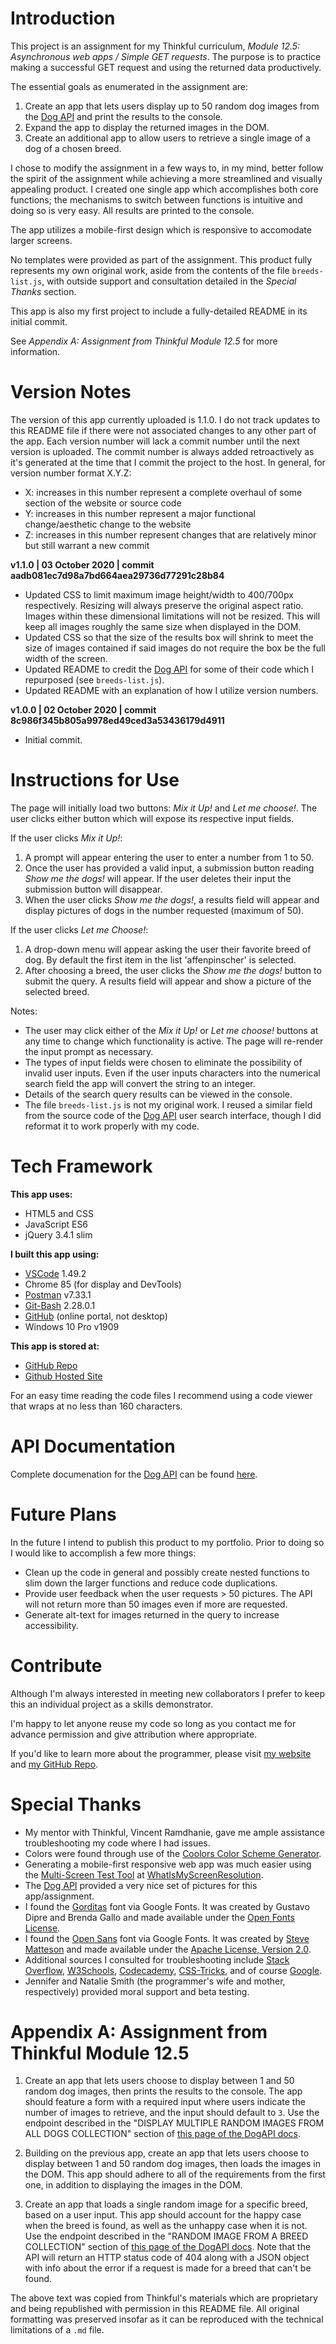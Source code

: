 # Introduction

This project is an assignment for my Thinkful curriculum, *Module 12.5: Asynchronous web apps / Simple GET requests*.  The purpose is to practice making a successful GET request and using the returned data productively.

The essential goals as enumerated in the assignment are:

1. Create an app that lets users display up to 50 random dog images from the [Dog API](https://dog.ceo/dog-api/) and print the results to the console.
2. Expand the app to display the returned images in the DOM.
3. Create an additional app to allow users to retrieve a single image of a dog of a chosen breed.

I chose to modify the assignment in a few ways to, in my mind, better follow the spirit of the assignment while achieving a more streamlined and visually appealing product.  I created one single app which accomplishes both core functions; the mechanisms to switch between functions is intuitive and doing so is very easy.  All results are printed to the console.

The app utilizes a mobile-first design which is responsive to accomodate larger screens.

No templates were provided as part of the assignment.  This product fully represents my own original work, aside from the contents of the file `breeds-list.js`, with outside support and consultation detailed in the *Special Thanks* section.

This app is also my first project to include a fully-detailed README in its initial commit.

See *Appendix A: Assignment from Thinkful Module 12.5* for more information.

# Version Notes

The version of this app currently uploaded is 1.1.0.  I do not track updates to this README file if there were not associated changes to any other part of the app.  Each version number will lack a commit number until the next version is uploaded.  The commit number is always added retroactively as it's generated at the time that I commit the project to the host.  In general, for version number format X.Y.Z:
* X: increases in this number represent a complete overhaul of some section of the website or source code
* Y: increases in this number represent a major functional change/aesthetic change to the website
* Z: increases in this number represent changes that are relatively minor but still warrant a new commit 

**v1.1.0 | 03 October 2020 | commit aadb081ec7d98a7bd664aea29736d77291c28b84**
* Updated CSS to limit maximum image height/width to 400/700px respectively.  Resizing will always preserve the original aspect ratio.  Images within these dimensional limitations will not be resized.  This will keep all images roughly the same size when displayed in the DOM.
* Updated CSS so that the size of the results box will shrink to meet the size of images contained if said images do not require the box be the full width of the screen.
* Updated README to credit the [Dog API](https://dog.ceo/dog-api/) for some of their code which I repurposed (see `breeds-list.js`).
* Updated README with an explanation of how I utilize version numbers.

**v1.0.0 | 02 October 2020 | commit 8c986f345b805a9978ed49ced3a53436179d4911**
* Initial commit.

# Instructions for Use

The page will initially load two buttons: *Mix it Up!* and *Let me choose!*.  The user clicks either button which will expose its respective input fields.

If the user clicks *Mix it Up!*:

1. A prompt will appear entering the user to enter a number from 1 to 50.
2. Once the user has provided a valid input, a submission button reading *Show me the dogs!* will appear.  If the user deletes their input the submission button will disappear.
3. When the user clicks *Show me the dogs!*, a results field will appear and display pictures of dogs in the number requested (maximum of 50).

If the user clicks *Let me Choose!*:

1. A drop-down menu will appear asking the user their favorite breed of dog. By default the first item in the list 'affenpinscher' is selected.
2. After choosing a breed, the user clicks the *Show me the dogs!* button to submit the query.  A results field will appear and show a picture of the selected breed.

Notes:

* The user may click either of the *Mix it Up!* or *Let me choose!* buttons at any time to change which functionality is active.  The page will re-render the input prompt as necessary.
* The types of input fields were chosen to eliminate the possibility of invalid user inputs.  Even if the user inputs characters into the numerical search field the app will convert the string to an integer.
* Details of the search query results can be viewed in the console.
* The file `breeds-list.js` is not my original work.  I reused a similar field from the source code of the [Dog API](https://dog.ceo/dog-api/) user search interface, though I did reformat it to work properly with my code.

# Tech Framework

**This app uses:**
* HTML5 and CSS
* JavaScript ES6
* jQuery 3.4.1 slim

**I built this app using:**
* [VSCode](https://code.visualstudio.com/) 1.49.2
* Chrome 85 (for display and DevTools)
* [Postman](https://www.postman.com/) v7.33.1
* [Git-Bash](https://git-scm.com/) 2.28.0.1
* [GitHub](https://github.com/) (online portal, not desktop)
* Windows 10 Pro v1909

**This app is stored at:**
* [GitHub Repo](https://github.com/mhsmith321/Thinkful-Dog-Pictures-App)
* [Github Hosted Site](https://mhsmith321.github.io/Thinkful-Dog-Pictures-App/)

For an easy time reading the code files I recommend using a code viewer that wraps at no less than 160 characters.

# API Documentation

Complete documenation for the [Dog API](https://dog.ceo/dog-api/) can be found [here](https://dog.ceo/dog-api/documentation/).

# Future Plans

In the future I intend to publish this product to my portfolio.  Prior to doing so I would like to accomplish a few more things:

* Clean up the code in general and possibly create nested functions to slim down the larger functions and reduce code duplications.
* Provide user feedback when the user requests > 50 pictures. The API will not return more than 50 images even if more are requested.
* Generate alt-text for images returned in the query to increase accessibility.

# Contribute

Although I'm always interested in meeting new collaborators I prefer to keep this an individual project as a skills demonstrator.

I'm happy to let anyone reuse my code so long as you contact me for advance permission and give attribution where appropriate.

If you'd like to learn more about the programmer, please visit [my website](https://martysmith.tech/) and [my GitHub Repo](https://github.com/mhsmith321).

# Special Thanks

* My mentor with Thinkful, Vincent Ramdhanie, gave me ample assistance troubleshooting my code where I had issues.
* Colors were found through use of the [Coolors Color Scheme Generator](https://coolors.co/).
* Generating a mobile-first responsive web app was much easier using the [Multi-Screen Test Tool](http://whatismyscreenresolution.net/multi-screen-test) at [WhatIsMyScreenResolution](http://whatismyscreenresolution.net/).
* The [Dog API](https://dog.ceo/dog-api/) provided a very nice set of pictures for this app/assignment.
* I found the [Gorditas](https://fonts.google.com/specimen/Gorditas) font via Google Fonts.  It was created by Gustavo Dipre and Brenda Gallo and made available under the [Open Fonts License](https://scripts.sil.org/cms/scripts/page.php?site_id=nrsi&id=OFL).
* I found the [Open Sans](https://fonts.google.com/specimen/Open+Sans) font via Google Fonts.  It was created by [Steve Matteson](https://twitter.com/@SteveMatteson1) and made available under the [Apache License, Version 2.0](http://www.apache.org/licenses/LICENSE-2.0).
* Additional sources I consulted for troubleshooting include [Stack Overflow](https://stackoverflow.com/), [W3Schools](https://www.w3schools.com/), [Codecademy](https://www.codecademy.com/learn), [CSS-Tricks](https://css-tricks.com/), and of course [Google](https://www.google.com/).
* Jennifer and Natalie Smith (the programmer's wife and mother, respectively) provided moral support and beta testing.

# Appendix A: Assignment from Thinkful Module 12.5

1. Create an app that lets users choose to display between 1 and 50 random dog images, then prints the results to the console. The app should feature a form with a required input where users indicate the number of images to retrieve, and the input should default to `3`. Use the endpoint described in the "DISPLAY MULTIPLE RANDOM IMAGES FROM ALL DOGS COLLECTION" section of [this page of the DogAPI docs](https://dog.ceo/dog-api/documentation/random).

2. Building on the previous app, create an app that lets users choose to display between 1 and 50 random dog images, then loads the images in the DOM. This app should adhere to all of the requirements from the first one, in addition to displaying the images in the DOM.

3. Create an app that loads a single random image for a specific breed, based on a user input. This app should account for the happy case when the breed is found, as well as the unhappy case when it is not. Use the endpoint described in the "RANDOM IMAGE FROM A BREED COLLECTION" section of [this page of the DogAPI docs](https://dog.ceo/dog-api/documentation/breed). Note that the API will return an HTTP status code of 404 along with a JSON object with info about the error if a request is made for a breed that can't be found.

The above text was copied from Thinkful's materials which are proprietary and being republished with permission in this README file.  All original formatting was preserved insofar as it can be reproduced with the technical limitations of a `.md` file.
